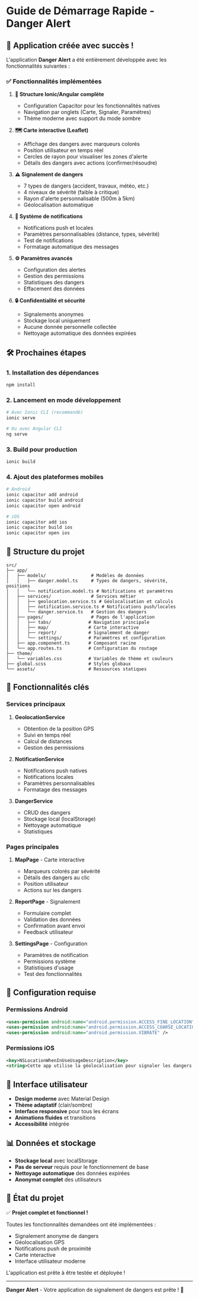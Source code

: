 # Guide de Démarrage Rapide - Danger Alert

## 🚀 Application créée avec succès !

L'application **Danger Alert** a été entièrement développée avec les fonctionnalités suivantes :

### ✅ Fonctionnalités implémentées

1. **📱 Structure Ionic/Angular complète**
   - Configuration Capacitor pour les fonctionnalités natives
   - Navigation par onglets (Carte, Signaler, Paramètres)
   - Thème moderne avec support du mode sombre

2. **🗺️ Carte interactive (Leaflet)**
   - Affichage des dangers avec marqueurs colorés
   - Position utilisateur en temps réel
   - Cercles de rayon pour visualiser les zones d'alerte
   - Détails des dangers avec actions (confirmer/résoudre)

3. **⚠️ Signalement de dangers**
   - 7 types de dangers (accident, travaux, météo, etc.)
   - 4 niveaux de sévérité (faible à critique)
   - Rayon d'alerte personnalisable (500m à 5km)
   - Géolocalisation automatique

4. **🔔 Système de notifications**
   - Notifications push et locales
   - Paramètres personnalisables (distance, types, sévérité)
   - Test de notifications
   - Formatage automatique des messages

5. **⚙️ Paramètres avancés**
   - Configuration des alertes
   - Gestion des permissions
   - Statistiques des dangers
   - Effacement des données

6. **🔒 Confidentialité et sécurité**
   - Signalements anonymes
   - Stockage local uniquement
   - Aucune donnée personnelle collectée
   - Nettoyage automatique des données expirées

## 🛠 Prochaines étapes

### 1. Installation des dépendances
```bash
npm install
```

### 2. Lancement en mode développement
```bash
# Avec Ionic CLI (recommandé)
ionic serve

# Ou avec Angular CLI
ng serve
```

### 3. Build pour production
```bash
ionic build
```

### 4. Ajout des plateformes mobiles
```bash
# Android
ionic capacitor add android
ionic capacitor build android
ionic capacitor open android

# iOS
ionic capacitor add ios
ionic capacitor build ios
ionic capacitor open ios
```

## 📁 Structure du projet

```
src/
├── app/
│   ├── models/                 # Modèles de données
│   │   ├── danger.model.ts     # Types de dangers, sévérité, positions
│   │   └── notification.model.ts # Notifications et paramètres
│   ├── services/               # Services métier
│   │   ├── geolocation.service.ts # Géolocalisation et calculs
│   │   ├── notification.service.ts # Notifications push/locales
│   │   └── danger.service.ts   # Gestion des dangers
│   ├── pages/                  # Pages de l'application
│   │   ├── tabs/              # Navigation principale
│   │   ├── map/               # Carte interactive
│   │   ├── report/            # Signalement de danger
│   │   └── settings/          # Paramètres et configuration
│   ├── app.component.ts       # Composant racine
│   └── app.routes.ts          # Configuration du routage
├── theme/
│   └── variables.css          # Variables de thème et couleurs
├── global.scss                # Styles globaux
└── assets/                    # Ressources statiques
```

## 🎯 Fonctionnalités clés

### Services principaux

1. **GeolocationService**
   - Obtention de la position GPS
   - Suivi en temps réel
   - Calcul de distances
   - Gestion des permissions

2. **NotificationService**
   - Notifications push natives
   - Notifications locales
   - Paramètres personnalisables
   - Formatage des messages

3. **DangerService**
   - CRUD des dangers
   - Stockage local (localStorage)
   - Nettoyage automatique
   - Statistiques

### Pages principales

1. **MapPage** - Carte interactive
   - Marqueurs colorés par sévérité
   - Détails des dangers au clic
   - Position utilisateur
   - Actions sur les dangers

2. **ReportPage** - Signalement
   - Formulaire complet
   - Validation des données
   - Confirmation avant envoi
   - Feedback utilisateur

3. **SettingsPage** - Configuration
   - Paramètres de notification
   - Permissions système
   - Statistiques d'usage
   - Test des fonctionnalités

## 🔧 Configuration requise

### Permissions Android
```xml
<uses-permission android:name="android.permission.ACCESS_FINE_LOCATION" />
<uses-permission android:name="android.permission.ACCESS_COARSE_LOCATION" />
<uses-permission android:name="android.permission.VIBRATE" />
```

### Permissions iOS
```xml
<key>NSLocationWhenInUseUsageDescription</key>
<string>Cette app utilise la géolocalisation pour signaler les dangers.</string>
```

## 🎨 Interface utilisateur

- **Design moderne** avec Material Design
- **Thème adaptatif** (clair/sombre)
- **Interface responsive** pour tous les écrans
- **Animations fluides** et transitions
- **Accessibilité** intégrée

## 📊 Données et stockage

- **Stockage local** avec localStorage
- **Pas de serveur** requis pour le fonctionnement de base
- **Nettoyage automatique** des données expirées
- **Anonymat complet** des utilisateurs

## 🚨 État du projet

✅ **Projet complet et fonctionnel !**

Toutes les fonctionnalités demandées ont été implémentées :
- Signalement anonyme de dangers
- Géolocalisation GPS
- Notifications push de proximité
- Carte interactive
- Interface utilisateur moderne

L'application est prête à être testée et déployée !

---

**Danger Alert** - Votre application de signalement de dangers est prête ! 🎉